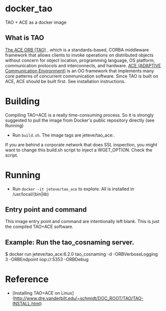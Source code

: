 # docker_tao

TAO + ACE as a docker image

## What is TAO

[The ACE ORB (TAO)](http://www.dre.vanderbilt.edu/~schmidt/TAO-overview.html) , which is a standards-based, CORBA middleware
framework that allows clients to invoke operations on distributed
objects without concern for object location, programming language, OS
platform, communication protocols and interconnects, and
hardware. [ACE (ADAPTIVE Communication
Environment)](http://www.dre.vanderbilt.edu/~schmidt/ACE-overview.html)
is an OO framework that implements many core patterns of concurrent
communication software. Since TAO is built on ACE, ACE should be built first. See installation instructions.

# Building

Compiling TAO+ACE is a really time-consuming process. So it is strongly suggested to pull the image from Docker's public repository directly (see Running)

* Run ```build.sh```. The image tags are jeteve/tao_ace:<tao version>.

If you are behind a corporate network that does SSL inspection, you might want to change this
build.sh script to inject a WGET_OPTION. Check the script.


# Running

* Run ```docker -it jeteve/tao_ace``` to explore. All is installed in /usr/local/(bin|lib)

## Entry point and command

This image entry point and command are intentionally left blank. This is just the compiled TAO+ACE software.

## Example: Run the tao_cosnaming server.

  $ docker run jeteve/tao_ace:6.2.0 tao_cosnaming -d -ORBVerboseLogging 3 -ORBEndpoint iiop://:5353 -ORBDebug

## 

# Reference

*  [Installing TAO+ACE on Linux] (http://www.dre.vanderbilt.edu/~schmidt/DOC_ROOT/TAO/TAO-INSTALL.html)

